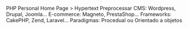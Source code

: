 PHP
Personal Home Page > Hypertext Preprocessar
CMS: Wordpress, Drupal, Joomla...
E-commerce: Magneto, PrestaShop...
Frameworks: CakePHP, Zend, Laravel...
Paradigmas: Procedual ou Orientado a objetos
